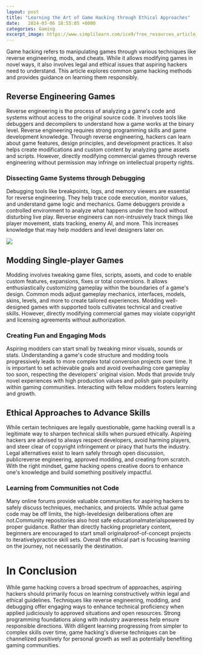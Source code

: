 ```yaml
---
layout: post
title: "Learning the Art of Game Hacking through Ethical Approaches"
date:   2024-03-06 18:55:05 +0000
categories: Gaming
excerpt_image: https://www.simplilearn.com/ice9/free_resources_article_thumb/The-Five-Phases-of-Ethical-Hacking.jpg
---
```


Game hacking refers to manipulating games through various techniques like reverse engineering, mods, and cheats. While it allows modifying games in novel ways, it also involves legal and ethical issues that aspiring hackers need to understand. This article explores common game hacking methods and provides guidance on learning them responsibly.
## Reverse Engineering Games 
Reverse engineering is the process of analyzing a game's code and systems without access to the original source code. It involves tools like debuggers and decompilers to understand how a game works at the binary level. Reverse engineering requires strong programming skills and game development knowledge. Through reverse engineering, hackers can learn about game features, design principles, and development practices. It also helps create modifications and custom content by analyzing game assets and scripts. However, directly modifying commercial games through reverse engineering without permission may infringe on intellectual property rights.
### Dissecting Game Systems through Debugging
Debugging tools like breakpoints, logs, and memory viewers are essential for reverse engineering. They help trace code execution, monitor values, and understand game logic and mechanics. Game debuggers provide a controlled environment to analyze what happens under the hood without disturbing live play. Reverse engineers can non-intrusively track things like player movement, stats tracking, enemy AI, and more. This increases knowledge that may help modders and level designers later on. 

![](https://www.simplilearn.com/ice9/free_resources_article_thumb/The-Five-Phases-of-Ethical-Hacking.jpg)
## Modding Single-player Games
Modding involves tweaking game files, scripts, assets, and code to enable custom features, expansions, fixes or total conversions. It allows enthusiastically customizing gameplay within the boundaries of a game's design. Common mods adjust gameplay mechanics, interfaces, models, skins, levels, and more to create tailored experiences. Modding well-designed games with supported tools cultivates technical and creative skills. However, directly modifying commercial games may violate copyright and licensing agreements without authorization.
### Creating Fun and Engaging Mods
Aspiring modders can start small by tweaking minor visuals, sounds or stats. Understanding a game's code structure and modding tools progressively leads to more complex total conversion projects over time. It is important to set achievable goals and avoid overhauling core gameplay too soon, respecting the developers' original vision. Mods that provide truly novel experiences with high production values and polish gain popularity within gaming communities. Interacting with fellow modders fosters learning and growth.
## Ethical Approaches to Advance Skills
While certain techniques are legally questionable, game hacking overall is a legitimate way to sharpen technical skills when pursued ethically. Aspiring hackers are advised to always respect developers, avoid harming players, and steer clear of copyright infringement or piracy that hurts the industry. Legal alternatives exist to learn safely through open discussion, publicreverse engineering, approved modding, and creating from scratch. With the right mindset, game hacking opens creative doors to enhance one's knowledge and build something positively impactful.
### Learning from Communities not Code
Many online forums provide valuable communities for aspiring hackers to safely discuss techniques, mechanics, and projects. While actual game code may be off limits, the high-leveldesign deliberations often are not.Community repositories also host safe educationalmaterialspowered by proper guidance. Rather than directly hacking proprietary content, beginners are encouraged to start small originalproof-of-concept projects to iterativelypractice skill sets. Overall the ethical part is focusing learning on the journey, not necessarily the destination.
# In Conclusion
While game hacking covers a broad spectrum of approaches, aspiring hackers should primarily focus on learning constructively within legal and ethical guidelines. Techniques like reverse engineering, modding, and debugging offer engaging ways to enhance technical proficiency when applied judiciously to approved situations and open resources. Strong programming foundations along with industry awareness help ensure responsible directions. With diligent learning progressing from simpler to complex skills over time, game hacking's diverse techniques can be channelized positively for personal growth as well as potentially benefiting gaming communities.
